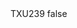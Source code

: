 <?xml version="1.0" encoding="UTF-8"?>
<CustomMetadata xmlns="http://soap.sforce.com/2006/04/metadata">
    <label>TXU239</label>
    <protected>false</protected>
</CustomMetadata>

